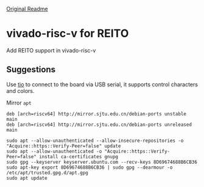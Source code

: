 [Original Readme](README.original.rst)

# vivado-risc-v for REITO

Add REITO support in vivado-risc-v
 
## Suggestions

Use [tio](https://github.com/tio/tio) to connect to the board via USB serial, it supports control characters and colors.

Mirror `apt` 
```
deb [arch=riscv64] http://mirror.sjtu.edu.cn/debian-ports unstable main
deb [arch=riscv64] http://mirror.sjtu.edu.cn/debian-ports unreleased main
```

``` 
sudo apt --allow-unauthenticated --allow-insecure-repositories -o "Acquire::https::Verify-Peer=false" update 
sudo apt --allow-unauthenticated -o "Acquire::https::Verify-Peer=false" install ca-certificates gnupg
sudo gpg --keyserver keyserver.ubuntu.com --recv-keys 8D69674688B6CB36 
sudo apt-key export 8D69674688B6CB36 | sudo gpg --dearmour -o /etc/apt/trusted.gpg.d/apt.gpg
sudo apt update
```
